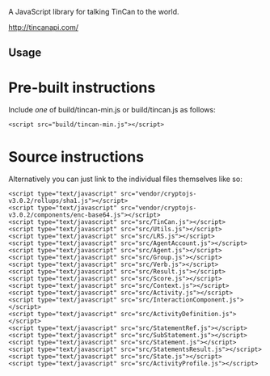 A JavaScript library for talking TinCan to the world.

http://tincanapi.com/

Usage
-----

Pre-built instructions
======================

Include *one* of build/tincan-min.js or build/tincan.js as follows:

    <script src="build/tincan-min.js"></script>

Source instructions
===================

Alternatively you can just link to the individual files themselves like so:

    <script type="text/javascript" src="vendor/cryptojs-v3.0.2/rollups/sha1.js"></script>
    <script type="text/javascript" src="vendor/cryptojs-v3.0.2/components/enc-base64.js"></script>
    <script type="text/javascript" src="src/TinCan.js"></script>
    <script type="text/javascript" src="src/Utils.js"></script>
    <script type="text/javascript" src="src/LRS.js"></script>
    <script type="text/javascript" src="src/AgentAccount.js"></script>
    <script type="text/javascript" src="src/Agent.js"></script>
    <script type="text/javascript" src="src/Group.js"></script>
    <script type="text/javascript" src="src/Verb.js"></script>
    <script type="text/javascript" src="src/Result.js"></script>
    <script type="text/javascript" src="src/Score.js"></script>
    <script type="text/javascript" src="src/Context.js"></script>
    <script type="text/javascript" src="src/Activity.js"></script>
    <script type="text/javascript" src="src/InteractionComponent.js"></script>
    <script type="text/javascript" src="src/ActivityDefinition.js"></script>
    <script type="text/javascript" src="src/StatementRef.js"></script>
    <script type="text/javascript" src="src/SubStatement.js"></script>
    <script type="text/javascript" src="src/Statement.js"></script>
    <script type="text/javascript" src="src/StatementsResult.js"></script>
    <script type="text/javascript" src="src/State.js"></script>
    <script type="text/javascript" src="src/ActivityProfile.js"></script>

